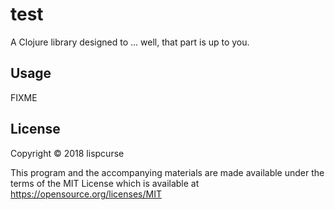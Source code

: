 # test

A Clojure library designed to ... well, that part is up to you.

## Usage

FIXME

## License

Copyright © 2018 lispcurse

This program and the accompanying materials are made available under the
terms of the MIT License which is available at https://opensource.org/licenses/MIT

